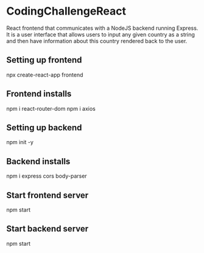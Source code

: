 # CodingChallengeReact
React frontend that communicates with a NodeJS backend running Express. It is a user interface that allows users to input any given country as a string and then have information about this country rendered back to the user.

## Setting up frontend
npx create-react-app frontend

## Frontend installs
npm i react-router-dom
npm i axios

## Setting up backend
npm init -y

## Backend installs
npm i express cors body-parser

## Start frontend server
npm start

## Start backend server
npm start